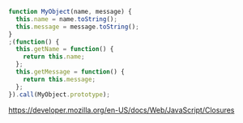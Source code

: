 ```javascript
function MyObject(name, message) {
  this.name = name.toString();
  this.message = message.toString();
}
;(function() {
  this.getName = function() {
    return this.name;
  };
  this.getMessage = function() {
    return this.message;
  };
}).call(MyObject.prototype);
```

https://developer.mozilla.org/en-US/docs/Web/JavaScript/Closures

```javasript

```
